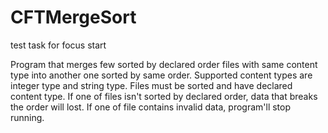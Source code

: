 # CFTMergeSort
test task for focus start

Program that merges few sorted by declared order files with same content type into another one sorted by same order. Supported content types are integer type and string type. 
Files must be sorted and have declared content type. If one of files isn't sorted by declared order, data that breaks the order will lost. If one of file contains invalid data, program'll stop running. 
